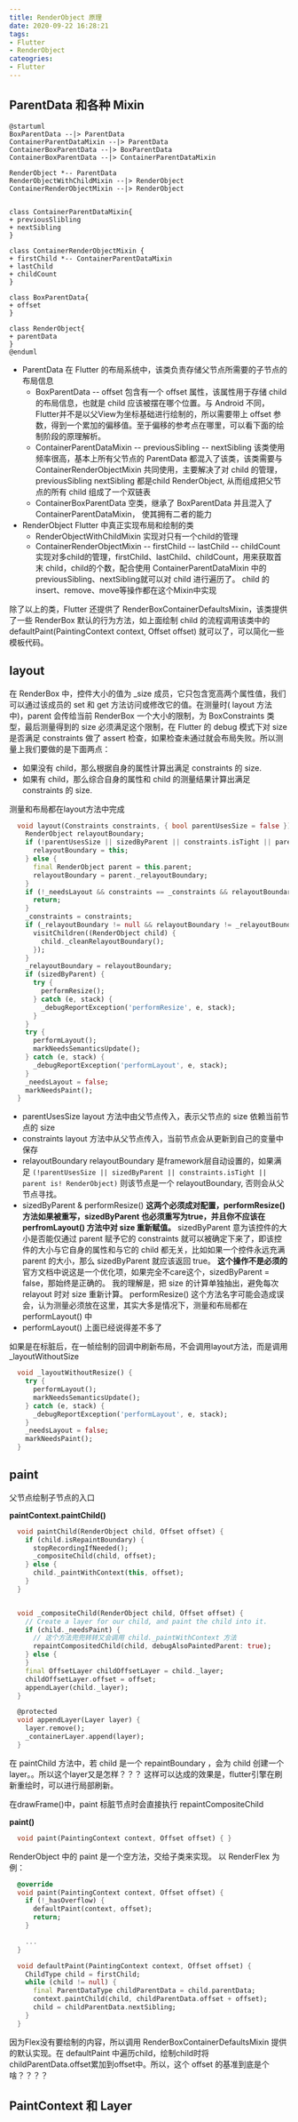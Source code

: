 ```yaml
---
title: RenderObject 原理
date: 2020-09-22 16:28:21
tags:
- Flutter
- RenderObject
cateogries:
- Flutter
---
```



## ParentData 和各种 Mixin

``` 
@startuml
BoxParentData --|> ParentData
ContainerParentDataMixin --|> ParentData
ContainerBoxParentData --|> BoxParentData
ContainerBoxParentData --|> ContainerParentDataMixin

RenderObject *-- ParentData
RenderObjectWithChildMixin --|> RenderObject
ContainerRenderObjectMixin --|> RenderObject


class ContainerParentDataMixin{
+ previousSlibling
+ nextSibling
}

class ContainerRenderObjectMixin {
+ firstChild *-- ContainerParentDataMixin
+ lastChild
+ childCount
}

class BoxParentData{
+ offset
}

class RenderObject{
+ parentData
}
@enduml
```

* ParentData
在 Flutter 的布局系统中，该类负责存储父节点所需要的子节点的布局信息
    * BoxParentData
    -- offset
    包含有一个 offset 属性，该属性用于存储 child 的布局信息，也就是 child 应该被摆在哪个位置。与 Android 不同，Flutter并不是以父View为坐标基础进行绘制的，所以需要带上 offset 参数，得到一个累加的偏移值。至于偏移的参考点在哪里，可以看下面的绘制阶段的原理解析。
    * ContainerParentDataMixin
    -- previousSibling
    -- nextSibling
    该类使用频率很高，基本上所有父节点的 ParentData 都混入了该类，该类需要与ContainerRenderObjectMixin 共同使用，主要解决了对 child 的管理，previousSibling nextSibling 都是child RenderObject, 从而组成把父节点的所有 child 组成了一个双链表
    * ContainerBoxParentData
    空类，继承了 BoxParentData 并且混入了 ContainerParentDataMixin， 使其拥有二者的能力
* RenderObject
Flutter 中真正实现布局和绘制的类
    * RenderObjectWithChildMixin
    实现对只有一个child的管理
    * ContainerRenderObjectMixin
    -- firstChild
    -- lastChild
    -- childCount
    实现对多child的管理，firstChild、lastChild、childCount，用来获取首末 child，child的个数，配合使用 ContainerParentDataMixin 中的 previousSibling、nextSibling就可以对 child 进行遍历了。
    child 的insert、remove、move等操作都在这个Mixin中实现

除了以上的类，Flutter 还提供了 RenderBoxContainerDefaultsMixin，该类提供了一些 RenderBox 默认的行为方法，如上面绘制 child 的流程调用该类中的 defaultPaint(PaintingContext context, Offset offset) 就可以了，可以简化一些模板代码。

## layout

在 RenderBox 中，控件大小的值为 _size 成员，它只包含宽高两个属性值，我们可以通过该成员的 set 和 get 方法访问或修改它的值。在测量时( layout 方法中)，parent 会传给当前 RenderBox 一个大小的限制，为 BoxConstraints 类型，最后测量得到的 size 必须满足这个限制，在 Flutter 的 debug 模式下对 size 是否满足 constraints 做了 assert 检查，如果检查未通过就会布局失败。所以测量上我们要做的是下面两点：

* 如果没有 child，那么根据自身的属性计算出满足 constraints 的 size.
* 如果有 child，那么综合自身的属性和 child 的测量结果计算出满足 constraints 的 size.

测量和布局都在layout方法中完成

```dart
  void layout(Constraints constraints, { bool parentUsesSize = false }) {
    RenderObject relayoutBoundary;
    if (!parentUsesSize || sizedByParent || constraints.isTight || parent is! RenderObject) {
      relayoutBoundary = this;
    } else {
      final RenderObject parent = this.parent;
      relayoutBoundary = parent._relayoutBoundary;
    }
    if (!_needsLayout && constraints == _constraints && relayoutBoundary == _relayoutBoundary) {
      return;
    }
    _constraints = constraints;
    if (_relayoutBoundary != null && relayoutBoundary != _relayoutBoundary) {
      visitChildren((RenderObject child) {
        child._cleanRelayoutBoundary();
      });
    }
    _relayoutBoundary = relayoutBoundary;
    if (sizedByParent) {
      try {
        performResize();
      } catch (e, stack) {
        _debugReportException('performResize', e, stack);
      }
    }
    try {
      performLayout();
      markNeedsSemanticsUpdate();
    } catch (e, stack) {
      _debugReportException('performLayout', e, stack);
    }
    _needsLayout = false;
    markNeedsPaint();
  }
```

* parentUsesSize
    layout 方法中由父节点传入，表示父节点的 size 依赖当前节点的 size 
* constraints
    layout 方法中从父节点传入，当前节点会从更新到自己的变量中保存
* relayoutBoundary 
    relayoutBoundary 是framework层自动设置的，如果满足 
    `(!parentUsesSize || sizedByParent || constraints.isTight || parent is! RenderObject)` 则该节点是一个 relayoutBoundary, 否则会从父节点寻找。
* sizedByParent & performResize()
    **这两个必须成对配置，performResize() 方法如果被重写，sizedByParent 也必须重写为true，并且你不应该在 perfromLayout() 方法中对 size 重新赋值。** 
    sizedByParent 意为该控件的大小是否能仅通过 parent 赋予它的 constraints 就可以被确定下来了，即该控件的大小与它自身的属性和与它的 child 都无关，比如如果一个控件永远充满 parent 的大小，那么 sizedByParent 就应该返回 true。
    **这个操作不是必须的**
    官方文档中说这是一个优化项，如果完全不care这个，sizedByParent = false，那始终是正确的。 我的理解是，把 size 的计算单独抽出，避免每次 relayout 时对 size 重新计算。
    performResize() 这个方法名字可能会造成误会，认为测量必须放在这里，其实大多是情况下，测量和布局都在 performLayout() 中
* performLayout()
    上面已经说得差不多了

如果是在标脏后，在一帧绘制的回调中刷新布局，不会调用layout方法，而是调用_layoutWithoutSize 

```dart
  void _layoutWithoutResize() {
    try {
      performLayout();
      markNeedsSemanticsUpdate();
    } catch (e, stack) {
      _debugReportException('performLayout', e, stack);
    }
    _needsLayout = false;
    markNeedsPaint();
  }
```

## paint

父节点绘制子节点的入口

**paintContext.paintChild()**

```dart
  void paintChild(RenderObject child, Offset offset) {
    if (child.isRepaintBoundary) {
      stopRecordingIfNeeded();
      _compositeChild(child, offset);
    } else {
      child._paintWithContext(this, offset);
    }
  }


  void _compositeChild(RenderObject child, Offset offset) {
    // Create a layer for our child, and paint the child into it.
    if (child._needsPaint) {
      // 这个方法兜兜转转又会调用 child._paintWithContext 方法
      repaintCompositedChild(child, debugAlsoPaintedParent: true);
    } else {
    }
    final OffsetLayer childOffsetLayer = child._layer;
    childOffsetLayer.offset = offset;
    appendLayer(child._layer);
  }

  @protected
  void appendLayer(Layer layer) {
    layer.remove();
    _containerLayer.append(layer);
  }
```

在 paintChild 方法中，若 child 是一个 repaintBoundary ，会为 child 创建一个 layer。。所以这个layer又是怎样？？？ 
这样可以达成的效果是，flutter引擎在刷新重绘时，可以进行局部刷新。

在drawFrame()中，paint 标脏节点时会直接执行 repaintCompositeChild 

**paint()**

```dart
  void paint(PaintingContext context, Offset offset) { }
```

RenderObject 中的 paint 是一个空方法，交给子类来实现。 以 RenderFlex 为例： 

```dart
  @override
  void paint(PaintingContext context, Offset offset) {
    if (!_hasOverflow) {
      defaultPaint(context, offset);
      return;
    }

    ...
  }

  void defaultPaint(PaintingContext context, Offset offset) {
    ChildType child = firstChild;
    while (child != null) {
      final ParentDataType childParentData = child.parentData;
      context.paintChild(child, childParentData.offset + offset);
      child = childParentData.nextSibling;
    }
  }
```

因为Flex没有要绘制的内容，所以调用 RenderBoxContainerDefaultsMixin 提供的默认实现。在 defaultPaint 中遍历child，绘制child时将 childParentData.offset累加到offset中。所以，这个 offset 的基准到底是个啥？？？？

## PaintContext 和 Layer




